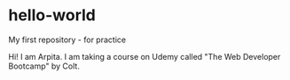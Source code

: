 # hello-world
My first repository - for practice

Hi! I am Arpita.
I am taking a course on Udemy called "The Web Developer Bootcamp" by Colt.
